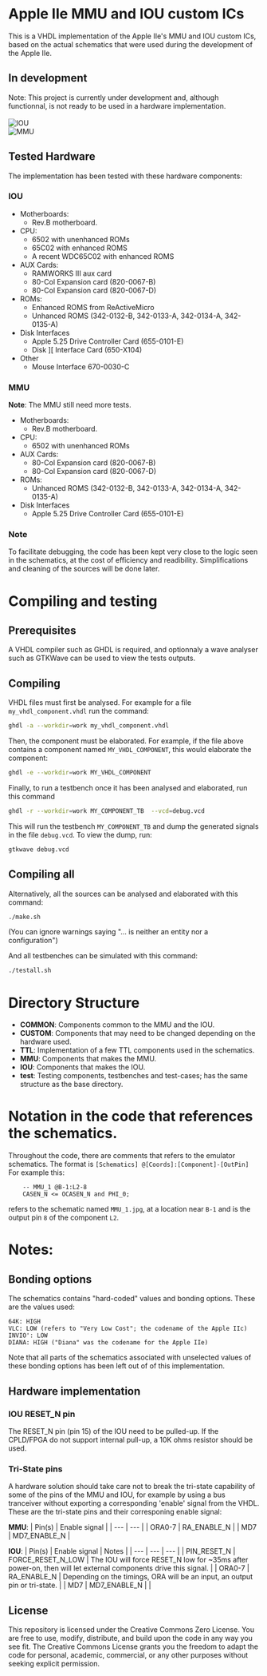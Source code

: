 # Apple IIe MMU and IOU custom ICs

This is a VHDL implementation of the Apple IIe's MMU and IOU custom ICs, based on the actual schematics that were used during the development of the Apple IIe.

## In development
Note: This project is currently under development and, although functionnal, is not ready to be used in a hardware implementation.<br/>
<br/>
![IOU](https://img.shields.io/badge/IOU-Fully_Functionnal-green)<br/>
![MMU](https://img.shields.io/badge/MMU-Fully_Functionnal-green)<br/>

## Tested Hardware
The implementation has been tested with these hardware components:

### IOU
- Motherboards:
  - Rev.B motherboard.
- CPU:
  - 6502 with unenhanced ROMs
  - 65C02 with enhanced ROMS
  - A recent WDC65C02 with enhanced ROMS
- AUX Cards:
  - RAMWORKS III aux card
  - 80-Col Expansion card (820-0067-B)
  - 80-Col Expansion card (820-0067-D)
- ROMs:
  - Enhanced ROMS from ReActiveMicro
  - Unhanced ROMS (342-0132-B, 342-0133-A, 342-0134-A, 342-0135-A)
- Disk Interfaces
  - Apple 5.25 Drive Controller Card (655-0101-E)
  - Disk ][ Interface Card (650-X104)
- Other
  - Mouse Interface 670-0030-C

### MMU
<b>Note</b>: The MMU still need more tests.
- Motherboards:
  - Rev.B motherboard.
- CPU:
  - 6502 with unenhanced ROMs
- AUX Cards:
  - 80-Col Expansion card (820-0067-B)
  - 80-Col Expansion card (820-0067-D)
- ROMs:
  - Unhanced ROMS (342-0132-B, 342-0133-A, 342-0134-A, 342-0135-A)
- Disk Interfaces
  - Apple 5.25 Drive Controller Card (655-0101-E)

### Note
To facilitate debugging, the code has been kept very close to the logic seen in the schematics, at the cost of efficiency and readibility. Simplifications and cleaning of the sources will be done later.

# Compiling and testing
## Prerequisites
A VHDL compiler such as GHDL is required, and optionnaly a wave analyser such as GTKWave can be used to view the tests outputs.
## Compiling
VHDL files must first be analysed. For example for a file `my_vhdl_component.vhdl` run the command:
```bash
ghdl -a --workdir=work my_vhdl_component.vhdl
```
Then, the component must be elaborated. For example, if the file above contains a component named `MY_VHDL_COMPONENT`, this would elaborate the component:
```bash
ghdl -e --workdir=work MY_VHDL_COMPONENT
```
Finally, to run a testbench once it has been analysed and elaborated, run this command
```bash
ghdl -r --workdir=work MY_COMPONENT_TB  --vcd=debug.vcd
```
This will run the testbench `MY_COMPONENT_TB` and dump the generated signals in the file `debug.vcd`. To view the dump, run:
```bash
gtkwave debug.vcd
```
## Compiling all
Alternatively, all the sources can be analysed and elaborated with this command:
```bash
./make.sh
```
(You can ignore warnings saying "... is neither an entity nor a configuration")

And all testbenches can be simulated with this command:
```bash
./testall.sh
```

# Directory Structure
* **COMMON**: Components common to the MMU and the IOU.
* **CUSTOM**: Components that may need to be changed depending on the hardware used.
* **TTL**: Implementation of a few TTL components used in the schematics.
* **MMU**: Components that makes the MMU.
* **IOU**: Components that makes the IOU.
* **test**: Testing components, testbenches and test-cases; has the same structure as the base directory.

# Notation in the code that references the schematics.
Throughout the code, there are comments that refers to the emulator schematics. The format is `[Schematics] @[Coords]:[Component]-[OutPin]`
For example this:
```
    -- MMU_1 @B-1:L2-8
    CASEN_N <= OCASEN_N and PHI_0;
```
refers to the schematic named `MMU_1.jpg`, at a location near `B-1` and is the output pin `8` of the component `L2`.

# Notes:
## Bonding options
The schematics contains "hard-coded" values and bonding options. These are the values used:
```
64K: HIGH
VLC: LOW (refers to "Very Low Cost"; the codename of the Apple IIc)
INVIO': LOW
DIANA: HIGH ("Diana" was the codename for the Apple IIe)
```
Note that all parts of the schematics associated with unselected values of these bonding options has been left out of of this implementation.

## Hardware implementation
### IOU RESET_N pin
The RESET_N pin (pin 15) of the IOU need to be pulled-up. If the CPLD/FPGA do not support internal pull-up, a 10K ohms resistor should be used.

### Tri-State pins
A hardware solution should take care not to break the tri-state capability of some of the pins of the MMU and IOU, for example by using a bus tranceiver without exporting a corresponding 'enable' signal from the VHDL.
These are the tri-state pins and their corresponing enable signal:

**MMU**:
| Pin(s) | Enable signal |
| --- | --- |
| ORA0-7  | RA_ENABLE_N |
| MD7  | MD7_ENABLE_N |

**IOU**:
| Pin(s) | Enable signal | Notes |
| --- | --- | --- |
| PIN_RESET_N  | FORCE_RESET_N_LOW | The IOU will force RESET_N low for ~35ms after power-on, then will let external components drive this signal. |
| ORA0-7  | RA_ENABLE_N | Depending on the timings, ORA will be an input, an output pin or tri-state. |
| MD7  | MD7_ENABLE_N | |

## License

This repository is licensed under the Creative Commons Zero License. You are free to use, modify, distribute, and build upon the code in any way you see fit. The Creative Commons License grants you the freedom to adapt the code for personal, academic, commercial, or any other purposes without seeking explicit permission.
